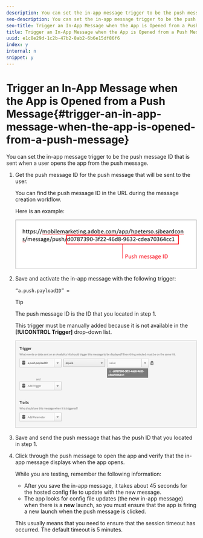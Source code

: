 ```yaml
---
description: You can set the in-app message trigger to be the push message ID that is sent when a user opens the app from the push message.
seo-description: You can set the in-app message trigger to be the push message ID that is sent when a user opens the app from the push message.
seo-title: Trigger an In-App Message when the App is Opened from a Push Message
title: Trigger an In-App Message when the App is Opened from a Push Message
uuid: e1c8e29d-1c2b-47b2-8ab2-6b6e15df86f6
index: y
internal: n
snippet: y
---
```


# Trigger an In-App Message when the App is Opened from a Push Message{#trigger-an-in-app-message-when-the-app-is-opened-from-a-push-message}

You can set the in-app message trigger to be the push message ID that is sent when a user opens the app from the push message.

1. Get the push message ID for the push message that will be sent to the user.

   You can find the push message ID in the URL during the message creation workflow.

   Here is an example:

   ![](assets/brandon_task1.png)

1. Save and activate the in-app message with the following trigger:

   `“a.push.payloadID” =`

   >[!TIP]
   >
   >The push message ID is the ID that you located in step 1.

   This trigger must be manually added because it is not available in the **[!UICONTROL Trigger]** drop-down list.

   ![](assets/brandon_task2.png)

1. Save and send the push message that has the push ID that you located in step 1.
1. Click through the push message to open the app and verify that the in-app message displays when the app opens.

   While you are testing, remember the following information:

    * After you save the in-app message, it takes about 45 seconds for the hosted config file to update with the new message. 
    * The app looks for config file updates (the new in-app message) when there is a **new** launch, so you must ensure that the app is firing a new launch when the push message is clicked.

    This usually means that you need to ensure that the session timeout has occurred. The default timeout is 5 minutes.

